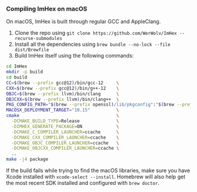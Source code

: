 ### Compiling ImHex on macOS

On macOS, ImHex is built through regular GCC and AppleClang.

1. Clone the repo using `git clone https://github.com/WerWolv/ImHex --recurse-submodules`
2. Install all the dependencies using `brew bundle --no-lock --file dist/Brewfile`
3. Build ImHex itself using the following commands:
```sh
cd ImHex
mkdir -p build
cd build
CC=$(brew --prefix gcc@12)/bin/gcc-12     \
CXX=$(brew --prefix gcc@12)/bin/g++-12    \
OBJC=$(brew --prefix llvm)/bin/clang      \
OBJCXX=$(brew --prefix llvm)/bin/clang++  \
PKG_CONFIG_PATH="$(brew --prefix openssl)/lib/pkgconfig":"$(brew --prefix)/lib/pkgconfig" \
MACOSX_DEPLOYMENT_TARGET="10.15"          \
cmake                                     \
  -DCMAKE_BUILD_TYPE=Release              \
  -DIMHEX_GENERATE_PACKAGE=ON             \
  -DCMAKE_C_COMPILER_LAUNCHER=ccache      \
  -DCMAKE_CXX_COMPILER_LAUNCHER=ccache    \
  -DCMAKE_OBJC_COMPILER_LAUNCHER=ccache   \
  -DCMAKE_OBJCXX_COMPILER_LAUNCHER=ccache \
  ..
make -j4 package
```

If the build fails while trying to find the macOS libraries, make sure you have
Xcode installed with `xcode-select --install`. Homebrew will also help get the
most recent SDK installed and configured with `brew doctor`.
